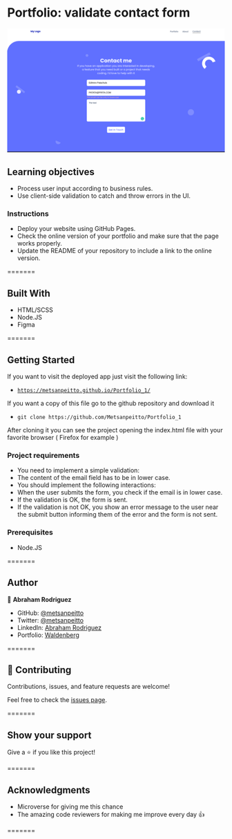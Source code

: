 # Portfolio: validate contact form

![Alt text](images/screenshot.png?raw=true 'Optional Title')

## Learning objectives

- Process user input according to business rules.
- Use client-side validation to catch and throw errors in the UI.

### Instructions

- Deploy your website using GitHub Pages.
- Check the online version of your portfolio and make sure that the page works properly.
- Update the README of your repository to include a link to the online version.

=======

## Built With

- HTML/SCSS
- Node.JS
- Figma

=======

## Getting Started

If you want to visit the deployed app just visit the following link:

- [`https://metsanpeitto.github.io/Portfolio_1/`](https://metsanpeitto.github.io/Portfolio_1/)

If you want a copy of this file go to the github repository and download it

- `git clone https://github.com/Metsanpeitto/Portfolio_1`

After cloning it you can see the project opening the index.html file with your favorite browser ( Firefox for example )

### Project requirements

- You need to implement a simple validation:
- The content of the email field has to be in lower case.
- You should implement the following interactions:
- When the user submits the form, you check if the email is in lower case.
- If the validation is OK, the form is sent.
- If the validation is not OK, you show an error message to the user near the submit button informing them of the error and the form is not sent.

### Prerequisites

- Node.JS

=======

## Author

👤 **Abraham Rodriguez**

- GitHub: [@metsanpeitto](https://github.com/Metsanpeitto)
- Twitter: [@metsanpeitto](https://twitter.com/home)
- LinkedIn: [Abraham Rodriguez](https://www.linkedin.com/in/abraham-rodriguez-3283a319a/)
- Portfolio: [Waldenberg](https://portfolio.waldenberginc.com)

=======

## 🤝 Contributing

Contributions, issues, and feature requests are welcome!

Feel free to check the [issues page](../../issues/).

=======

## Show your support

Give a ⭐️ if you like this project!

=======

## Acknowledgments

- Microverse for giving me this chance
- The amazing code reviewers for making me improve every day :thumbsup:

=======
